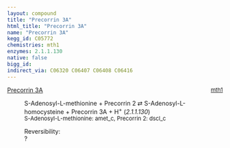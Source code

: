 ```yaml
---
layout: compound
title: "Precorrin 3A"
html_title: "Precorrin 3A"
name: "Precorrin 3A"
kegg_id: C05772
chemistries: mth1
enzymes: 2.1.1.130
native: false
bigg_id:
indirect_via: C06320 C06407 C06408 C06416
---
```

<dl><dt class="rs-product"><a class="link-dark" data-bs-html="true" data-bs-title="KEGG: C05772" data-bs-toggle="tooltip" href="{{ site.url }}{{ site.baseurl }}/compounds/C05772">Precorrin 3A</a><span style="float: right; max-width: 40%"><a class="link-dark opacity-50" href="{{ site.url }}{{ site.baseurl }}/chemistries/mth1" style="font-size: small; word-wrap: anywhere;">mth1</a></span></dt><dd><p>S-Adenosyl-L-methionine + Precorrin 2 ⇄ S-Adenosyl-L-homocysteine + Precorrin 3A + H<sup>+</sup> (<i>2.1.1.130</i>)<br/><span style="font-size: small;"><span data-bs-html="true" data-bs-title="KEGG: C00019" data-bs-toggle="tooltip">S-Adenosyl-L-methionine</span>: amet_c, <span data-bs-html="true" data-bs-title="KEGG: C02463" data-bs-toggle="tooltip">Precorrin 2</span>: dscl_c</span><br/><div class="reversibility_info">Reversibility: <div class="progress"><div aria-valuemax="100" aria-valuemin="0" aria-valuenow="0" class="progress-bar bg-light" role="progressbar" style="width: 100%"></div></div><span>?</span><div class="progress"><div aria-valuemax="10" aria-valuemin="0" aria-valuenow="0" class="progress-bar bg-light" role="progressbar" style="width: 100%"></div></div></div></p><dl></dl></dd></dl>